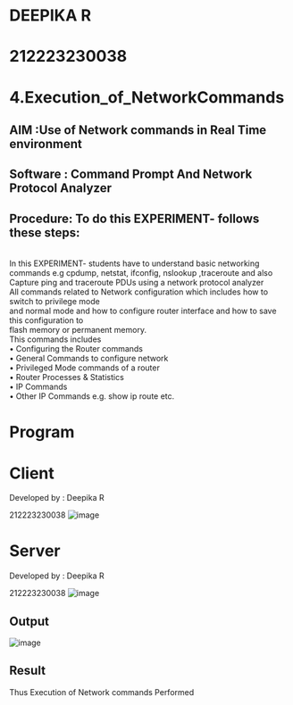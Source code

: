 # DEEPIKA R
# 212223230038
# 4.Execution_of_NetworkCommands
## AIM :Use of Network commands in Real Time environment
## Software : Command Prompt And Network Protocol Analyzer
## Procedure: To do this EXPERIMENT- follows these steps:
<BR>
In this EXPERIMENT- students have to understand basic networking commands e.g cpdump, netstat, ifconfig, nslookup ,traceroute and also Capture ping and traceroute PDUs using a network protocol analyzer 
<BR>
All commands related to Network configuration which includes how to switch to privilege mode
<BR>
and normal mode and how to configure router interface and how to save this configuration to
<BR>
flash memory or permanent memory.
<BR>
This commands includes
<BR>
• Configuring the Router commands
<BR>
• General Commands to configure network
<BR>
• Privileged Mode commands of a router 
<BR>
• Router Processes & Statistics
<BR>
• IP Commands
<BR>
• Other IP Commands e.g. show ip route etc.
<BR>

# Program
# Client
Developed by : Deepika R

212223230038
![image](https://github.com/deepika3095/4.Execution_of_NetworkCommends/assets/151625159/8fddeaac-eb66-4adf-aa52-256f0bedba02)
# Server
Developed by : Deepika R

212223230038
![image](https://github.com/deepika3095/4.Execution_of_NetworkCommends/assets/151625159/a0cfd822-e800-4b3b-8ffd-094c502433ff)

## Output
![image](https://github.com/deepika3095/4.Execution_of_NetworkCommends/assets/151625159/2fc94761-aacf-4d4a-a6c9-543aedf66aec)

## Result
Thus Execution of Network commands Performed 

